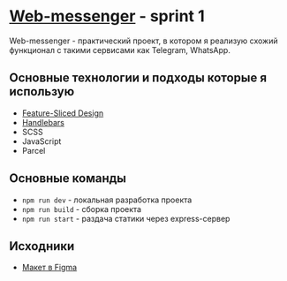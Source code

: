 # [Web-messenger](https://warm-begonia-218020.netlify.app) - sprint 1
Web-messenger - практический проект, в котором я реализую схожий функционал с такими сервисами как Telegram, WhatsApp.
## Основные технологии и подходы которые я использую
* [Feature-Sliced Design](https://feature-sliced.design/ru/)
* [Handlebars](https://handlebarsjs.com/)
* SCSS
* JavaScript
* Parcel
## Основные команды
- `npm run dev` - локальная разработка проекта
- `npm run build` - сборка проекта
- `npm run start` - раздача статики через express-сервер
## Исходники
* [Макет в Figma](https://www.figma.com/file/jF5fFFzgGOxQeB4CmKWTiE/Chat_external_link?node-id=0%3A1&t=u7Mr63IAjzLMX2lm-0)

